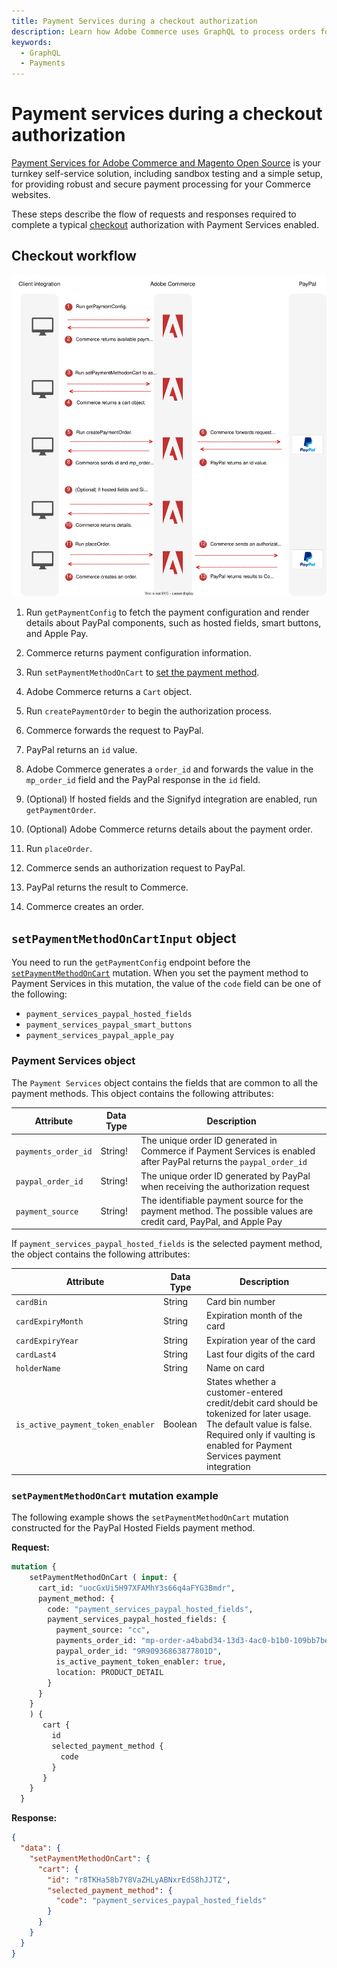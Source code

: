 ```yaml
---
title: Payment Services during a checkout authorization
description: Learn how Adobe Commerce uses GraphQL to process orders for the Payment Services payment method during a typical checkout authorization.
keywords:
  - GraphQL
  - Payments
---
```


# Payment services during a checkout authorization

[Payment Services for Adobe Commerce and Magento Open Source](https://experienceleague.adobe.com/docs/commerce-merchant-services/payment-services/guide-overview.html) is your turnkey self-service solution, including sandbox testing and a simple setup, for providing robust and secure payment processing for your Commerce websites.

These steps describe the flow of requests and responses required to complete a typical [checkout](../tutorials/checkout/index.md) authorization with Payment Services enabled.

## Checkout workflow

![Payment Services sequence diagram](../../_images/graphql/payment-services.svg)

1. Run `getPaymentConfig` to fetch the payment configuration and render details about PayPal components, such as hosted fields, smart buttons, and Apple Pay.

1. Commerce returns payment configuration information.

1. Run `setPaymentMethodOnCart` to [set the payment method](../tutorials/checkout/set-payment-method.md).

1. Adobe Commerce returns a `Cart` object.

1. Run `createPaymentOrder` to begin the authorization process.

1. Commerce forwards the request to PayPal.

1. PayPal returns an `id` value.

1. Adobe Commerce generates a `order_id` and forwards the value in the `mp_order_id` field and the PayPal response in the `id` field.

1. (Optional) If hosted fields and the Signifyd integration are enabled, run `getPaymentOrder`.

1.  (Optional) Adobe Commerce returns details about the payment order.

1.  Run `placeOrder`.

1.  Commerce sends an authorization request to PayPal.

1.  PayPal returns the result to Commerce.

1.  Commerce creates an order.

## `setPaymentMethodOnCartInput` object

You need to run the `getPaymentConfig` endpoint before the [`setPaymentMethodOnCart`](../schema/cart/mutations/set-payment-method.md) mutation. When you set the payment method to Payment Services in this mutation, the value of the `code` field can be one of the following:

* `payment_services_paypal_hosted_fields`
* `payment_services_paypal_smart_buttons`
* `payment_services_paypal_apple_pay`

### Payment Services object

The `Payment Services` object contains the fields that are common to all the payment methods. This object contains the following attributes:

Attribute |  Data Type | Description
--- | --- | ---
`payments_order_id` | String! | The unique order ID generated in Commerce if Payment Services is enabled after PayPal returns the `paypal_order_id`
`paypal_order_id` | String! | The unique order ID generated by PayPal when receiving the authorization request
`payment_source` | String! | The identifiable payment source for the payment method. The possible values are credit card, PayPal, and Apple Pay

If `payment_services_paypal_hosted_fields` is the selected payment method, the object contains the following attributes:

Attribute |  Data Type | Description
--- | --- | ---
`cardBin` | String | Card bin number
`cardExpiryMonth` | String | Expiration month of the card
`cardExpiryYear` | String | Expiration year of the card
`cardLast4` | String | Last four digits of the card
`holderName` | String | Name on card
`is_active_payment_token_enabler` | Boolean | States whether a customer-entered credit/debit card should be tokenized for later usage. The default value is false. Required only if vaulting is enabled for Payment Services payment integration

### `setPaymentMethodOnCart` mutation example

The following example shows the `setPaymentMethodOnCart` mutation constructed for the PayPal Hosted Fields payment method.

**Request:**

```graphql
mutation {
    setPaymentMethodOnCart ( input: {
      cart_id: "uocGxUi5H97XFAMhY3s66q4aFYG3Bmdr",
      payment_method: {
        code: "payment_services_paypal_hosted_fields",
        payment_services_paypal_hosted_fields: {
          payment_source: "cc",
          payments_order_id: "mp-order-a4babd34-13d3-4ac0-b1b0-109bb7be1574",
          paypal_order_id: "9R90936863877801D",
          is_active_payment_token_enabler: true,
          location: PRODUCT_DETAIL
        }
      }
    }
    ) {
       cart {
         id
         selected_payment_method {
           code
         }
       }
    }
  } 
```

**Response:**

```json
{
  "data": {
    "setPaymentMethodOnCart": {
      "cart": {
        "id": "r8TKHa58b7Y8VaZHLyABNxrEdS8hJJTZ",
        "selected_payment_method": {
          "code": "payment_services_paypal_hosted_fields"
        }
      }
    }
  }
}
```
